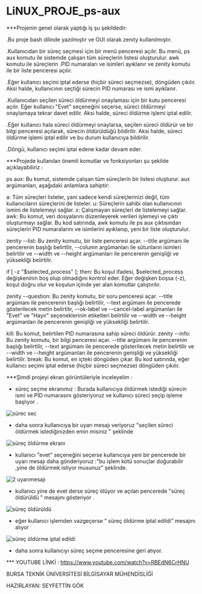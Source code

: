 # LiNUX_PROJE_ps-aux


***Projenin genel olarak yaptığı iş şu şekildedir:

.Bu proje bash dilinde yazılmıştır ve GUI olarak zenıty kullanılmıştır.

.Kullanıcıdan bir süreç seçmesi için bir menü penceresi açılır. Bu menü, ps aux komutu ile sistemde çalışan tüm süreçlerin listesi oluşturulur. awk komutu ile süreçlerin .PID numaraları ve isimleri ayıklanır ve zenity komutu ile bir liste penceresi açılır.

.Eğer kullanıcı seçimi iptal ederse (hiçbir süreci seçmezse), döngüden çıkılır. Aksi halde, kullanıcının seçtiği sürecin PID numarası ve ismi ayıklanır.

.Kullanıcıdan seçilen süreci öldürmeyi onaylaması için bir kutu penceresi açılır. Eğer kullanıcı "Evet" seçeneğini seçerse, süreci öldürmeyi onaylamaya tekrar davet edilir. Aksi halde, süreci öldürme işlemi iptal edilir.

.Eğer kullanıcı hala süreci öldürmeyi onaylarsa, seçilen süreci öldürür ve bir bilgi penceresi açılarak, sürecin öldürüldüğü bildirilir. Aksi halde, süreci öldürme işlemi iptal edilir ve bu durum kullanıcıya bildirilir.

.Döngü, kullanıcı seçimi iptal edene kadar devam eder.


***Projede kullanılan önemli komutlar ve fonksiyonları şu şekilde açıklayabiliriz :

ps aux: Bu komut, sistemde çalışan tüm süreçlerin bir listesi oluşturur. aux argümanları, aşağıdaki anlamlara sahiptir:

a: Tüm süreçleri listeler, yani sadece kendi süreçlerinizi değil, tüm kullanıcıların süreçlerini de listeler.
u: Süreçlerin sahibi olan kullanıcının ismini de listelemeyi sağlar.
x: Çalışmayan süreçleri de listelemeyi sağlar.
awk: Bu komut, veri dosyalarını düzenleyerek verileri işlemeyi ve çıktı oluşturmayı sağlar. Bu kod satırında, awk komutu ile ps aux çıktısından süreçlerin PID numaralarını ve isimlerini ayıklanıp, yeni bir liste oluşturulur.

zenity --list: Bu zenity komutu, bir liste penceresi açar. --title argümanı ile pencerenin başlığı belirtilir, --column argümanları ile sütunların isimleri belirtilir ve --width ve --height argümanları ile pencerenin genişliği ve yüksekliği belirtilir.

if [ -z "$selected_process" ]; then: Bu koşul ifadesi, $selected_process değişkeninin boş olup olmadığını kontrol eder. Eğer değişken boşsa (-z), koşul doğru olur ve koşulun içinde yer alan komutlar çalıştırılır.

zenity --question: Bu zenity komutu, bir soru penceresi açar. --title argümanı ile pencerenin başlığı belirtilir, --text argümanı ile pencerede gösterilecek metin belirtilir, --ok-label ve --cancel-label argümanları ile "Evet" ve "Hayır" seçeneklerinin etiketleri belirtilir ve --width ve --height argümanları ile pencerenin genişliği ve yüksekliği belirtilir.

kill: Bu komut, belirtilen PID numarasına sahip süreci öldürür.
zenity --info: Bu zenity komutu, bir bilgi penceresi açar. --title argümanı ile pencerenin başlığı belirtilir, --text argümanı ile pencerede gösterilecek metin belirtilir ve --width ve --height argümanları ile pencerenin genişliği ve yüksekliği belirtilir.
break: Bu komut, en içteki döngüden çıkar. Bu kod satırında, eğer kullanıcı seçimi iptal ederse (hiçbir süreci seçmezse) döngüden çıkılır.

***Şimdi projeyi ekran görüntüleriyle inceleyelim :


* süreç seçme ekranımız : Burada kullanıcıya öldürmek istediği sürecin ismi ve PİD numarasını gösteriyoruz ve kullanıcı süreci seçip işleme başlıyor .

![sürec sec](https://user-images.githubusercontent.com/56317180/210853947-6b0106f2-bd86-448d-bd60-182382c81c2e.png)

* daha sonra kullanıcıya bir uyarı mesajı veriyoruz "seçilen süreci öldürmek istediğinizden emin misiniz " şeklinde 

![süreç öldürme ekranı](https://user-images.githubusercontent.com/56317180/210854224-510cd975-7f12-4f77-b642-68e2e3560afe.png)

* kullanıcı "evet" seçeneğini seçerse kullanıcıya yeni bir pencerede bir uyarı mesajı daha gönderiyoruz :"bu işlem kötü sonuçlar doğurabilir ,yine de öldürmek istiyor musunuz" şeklinde.

![2 uyarımesajı](https://user-images.githubusercontent.com/56317180/210854465-bfa88f00-b725-4cc9-adb7-4f064038378a.png)

* kullanıcı yine de evet derse süreç ölüyor ve açılan pencerede "süreç öldürüldü " mesajını gösteriyor .

![süreç öldürüldü ](https://user-images.githubusercontent.com/56317180/210854635-daf8eba7-5a45-47df-8181-5d5ccad6ff42.png)

* eğer kullanıcı işlemden vazgeçerse " süreç öldürme iptal edildi" mesajını alıyor 

![süreç öldürme iptal edildi](https://user-images.githubusercontent.com/56317180/210854767-666b0def-3f5e-4e81-b532-7c1d68414429.png)


 * daha sonra kullanıcıyı süreç seçme penceresine geri atıyor.


*** YOUTUBE LİNKİ : https://www.youtube.com/watch?v=RBEdN6CrHNU

BURSA TEKNİK ÜNİVERSİTESİ BİLGİSAYAR MÜHENDİSLİĞİ

HAZIRLAYAN: SEYFETTİN GÖK 
















